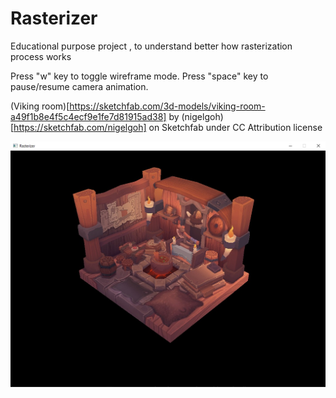 # Rasterizer
Educational purpose project , to understand better how rasterization process works

Press "w" key to toggle wireframe mode.
Press "space" key to pause/resume camera animation.

(Viking room)[https://sketchfab.com/3d-models/viking-room-a49f1b8e4f5c4ecf9e1fe7d81915ad38] by (nigelgoh)[https://sketchfab.com/nigelgoh] on Sketchfab under CC Attribution license

![Preview](preview/preview.jpg?raw=true "Preview")
